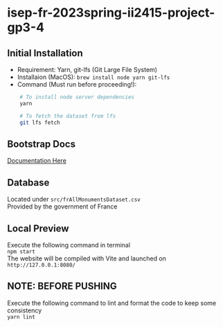 # isep-fr-2023spring-ii2415-project-gp3-4

## Initial Installation

- Requirement: Yarn, git-lfs (Git Large File System)
- Installaion (MacOS): `brew install node yarn git-lfs`
- Command (Must run before proceeding!):

``` bash
    # To install node server dependencies
    yarn

    # To fetch the dataset from lfs
    git lfs fetch
```

## Bootstrap Docs

[Documentation Here](https://getbootstrap.com/docs/5.3/getting-started/vite/)

## Database

Located under `src/frAllMonumentsDataset.csv`\
Provided by the government of France

## Local Preview

Execute the following command in terminal\
`npm start`\
The website will be compiled with Vite and launched on `http://127.0.0.1:8080/`

## NOTE: BEFORE PUSHING

Execute the following command to lint and format the code to keep some consistency\
`yarn lint`
